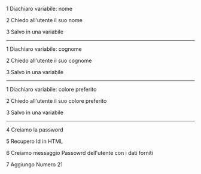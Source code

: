 1 Diachiaro variabile: nome

2 Chiedo all'utente il suo nome

3 Salvo in una variabile

---

1 Diachiaro variabile: cognome

2 Chiedo all'utente il suo cognome

3 Salvo in una variabile

---

1 Diachiaro variabile: colore preferito

2 Chiedo all'utente il suo colore preferito

3 Salvo in una variabile

---

4 Creiamo la password

5 Recupero Id in HTML

6 Creiamo messaggio Passowrd dell'utente con i dati forniti

7 Aggiungo Numero 21